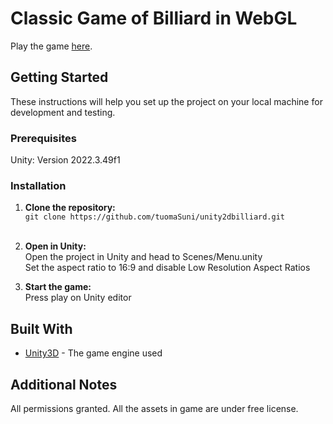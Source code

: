 # Classic Game of Billiard in WebGL

Play the game [here](https://tuomasuni.github.io/OpenPool/).

## Getting Started

These instructions will help you set up the project on your local machine for development and testing.

### Prerequisites

Unity: Version 2022.3.49f1 <br>

### Installation

1. **Clone the repository:** <br>
`git clone https://github.com/tuomaSuni/unity2dbilliard.git` <br><br>

2. **Open in Unity:** <br>
Open the project in Unity and head to Scenes/Menu.unity <br>
Set the aspect ratio to 16:9 and disable Low Resolution Aspect Ratios<br>

3. **Start the game:** <br>
Press play on Unity editor

## Built With

* [Unity3D](https://unity.com/) - The game engine used

## Additional Notes

All permissions granted. All the assets in game are under free license.
